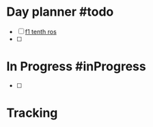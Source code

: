 # Day planner #todo 
- [ ] [f1 tenth ros](https://f1tenth.org/code-old.html#s1t0)
- [ ] 

# In Progress #inProgress 
- [ ] 

# Tracking